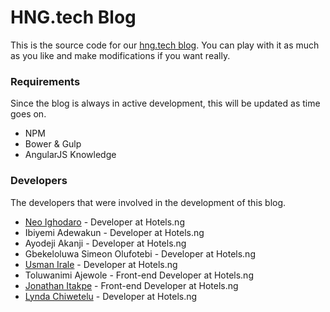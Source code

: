 # HNG.tech Blog

This is the source code for our [hng.tech blog](https://blog.hng.tech). You can play with it as much as you like and make modifications if you want really.

### Requirements
Since the blog is always in active development, this will be updated as time goes on.

- NPM
- Bower & Gulp
- AngularJS Knowledge


### Developers
The developers that were involved in the development of this blog.

- [Neo Ighodaro](https://www.neoighodaro.com) - Developer at Hotels.ng
- Ibiyemi Adewakun - Developer at Hotels.ng
- Ayodeji Akanji - Developer at Hotels.ng
- Gbekeloluwa Simeon Olufotebi - Developer at Hotels.ng
- [Usman Irale](http://usman.com.ng) - Developer at Hotels.ng
- Toluwanimi Ajewole - Front-end Developer at Hotels.ng
- [Jonathan Itakpe](http://jonathanitakpe.xyz/) - Front-end Developer at Hotels.ng
- [Lynda Chiwetelu](http://lynda.chiwetelu.com/) - Developer at Hotels.ng
